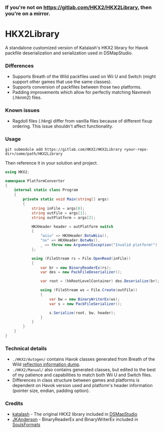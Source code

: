 ### If you're not on <https://gitlab.com/HKX2/HKX2Library>, then you're on a mirror.

# HKX2Library

A standalone customized version of Katalash's HKX2 library for Havok packfile deserialization and serialization used in DSMapStudio.

### Differences

- Supports Breath of the Wild packfiles used on Wii U and Switch (might support other games that use the same classes).
- Supports conversion of packfiles between those two platforms.
- Padding improvements which allow for perfectly matching Navmesh (.hknm2) files.

### Known issues

- Ragdoll files (.hkrg) differ from vanilla files because of different fixup ordering. This issue shouldn't affect functionality.

### Usage

`git submodule add https://gitlab.com/HKX2/HKX2Library <your-repo-dir>/some/path/HKX2Library`

Then reference it in your solution and project.

```C#
using HKX2;

namespace PlatformConverter
{
    internal static class Program
    {
        private static void Main(string[] args)
        {
            string inFile = args[0];
            string outFile = args[1];
            string outPlatform = args[2];

            HKXHeader header = outPlatform switch
            {
                "wiiu" => HKXHeader.BotwWiiu(),
                "nx" => HKXHeader.BotwNx(),
                _ => throw new ArgumentException("Invalid platform!")
            };

            using (FileStream rs = File.OpenRead(inFile))
            {
                var br = new BinaryReaderEx(rs);
                var des = new PackFileDeserializer();

                var root = (hkRootLevelContainer) des.Deserialize(br);

                using (FileStream ws = File.Create(outFile))
                {
                    var bw = new BinaryWriterEx(ws);
                    var s = new PackFileSerializer();

                    s.Serialize(root, bw, header);
                }
            }
        }
    }
}
```

### Technical details

- `./HKX2/Autogen/` contains Havok classes generated from Breath of the Wild [reflection information dump](https://raw.githubusercontent.com/zephenryus/havok-reflection/master/reflection_data.json).
- `./HKX2/Manual/` also contains generated classes, but edited to the best of my patience and capabilities to match both Wii U and Switch files.
- Differences in class structure between games and platforms is dependent on Havok version used and platform's header information (pointer size, endian, padding option).

### Credits

- [katalash](https://github.com/katalash) - The original HKX2 library included in [DSMapStudio](https://github.com/katalash/DSMapStudio)
- [JKAnderson](https://github.com/JKAnderson) - BinaryReaderEx and BinaryWriterEx included in [SoulsFormats](https://github.com/JKAnderson/SoulsFormats)
